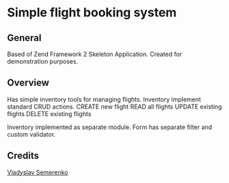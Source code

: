 # Simple flight booking system

## General

Based of Zend Framework 2 Skeleton Application.
Created for demonstration purposes.

## Overview

Has simple inventory tools for managing flights.
Inventory implement standard CRUD actions.
CREATE new flight
READ all flights
UPDATE existing flights
DELETE existing flights

Inventory implemented as separate module.
Form has separate filter and custom validator.

## Credits

[Vladyslav Semerenko](mailto:vladyslav.semerenko@gmail.com)
